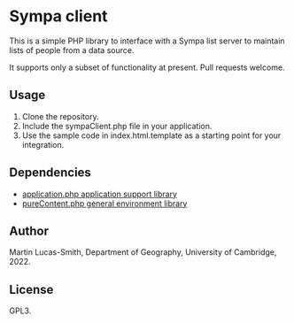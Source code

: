Sympa client
============

This is a simple PHP library to interface with a Sympa list server to maintain lists of people from a data source.

It supports only a subset of functionality at present. Pull requests welcome.


Usage
-----

1. Clone the repository.
2. Include the sympaClient.php file in your application.
3. Use the sample code in index.html.template as a starting point for your integration.


Dependencies
------------

* [application.php application support library](https://download.geog.cam.ac.uk/projects/application/)
* [pureContent.php general environment library](https://download.geog.cam.ac.uk/projects/purecontent/)


Author
------

Martin Lucas-Smith, Department of Geography, University of Cambridge, 2022.


License
-------

GPL3.

